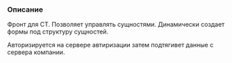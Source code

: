 ### Описание
Фронт для CT.
Позволяет управлять сущностями.
Динамически создает формы под структуру сущностей.

Авторизируется на сервере автиризации затем подтягивет данные с сервера компании.
